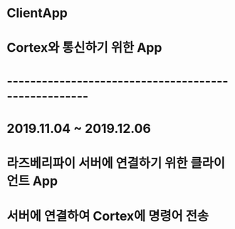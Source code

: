 # ClientApp
# Cortex와 통신하기 위한 App
# ----------------------------------------------------
# 2019.11.04 ~ 2019.12.06
# 라즈베리파이 서버에 연결하기 위한 클라이언트 App
# 서버에 연결하여 Cortex에 명령어 전송

